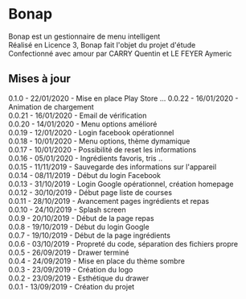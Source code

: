 # Bonap
 Bonap est un gestionnaire de menu intelligent  
 Réalisé en Licence 3, Bonap fait l'objet du projet d'étude  
 Confectionné avec amour par CARRY Quentin et LE FEYER Aymeric  

## Mises à jour
 0.1.0 - 22/01/2020 - Mise en place Play Store
 ...
 0.0.22 - 16/01/2020 - Animation de chargement  
 0.0.21 - 16/01/2020 - Email de vérification  
 0.0.20 - 14/01/2020 - Menu options amélioré  
 0.0.19 - 12/01/2020 - Login facebook opérationnel  
 0.0.18 - 10/01/2020 - Menu options, thème dymamique  
 0.0.17 - 10/01/2020 - Possibilité de reset les informations  
 0.0.16 - 05/01/2020 - Ingrédients favoris, tris ..  
 0.0.15 - 11/11/2019 - Sauvegarde des informations sur l'appareil  
 0.0.14 - 08/11/2019 - Début du login Facebook  
 0.0.13 - 31/10/2019 - Login Google opérationnel, création homepage  
 0.0.12 - 30/10/2019 - Début page liste de courses  
 0.0.11 - 28/10/2019 - Avancement pages ingrédients et repas  
 0.0.10 - 24/10/2019 - Splash screen  
 0.0.9 - 20/10/2019 - Début de la page repas  
 0.0.8 - 19/10/2019 - Début du login Google  
 0.0.7 - 19/10/2019 - Début de la page ingrédients  
 0.0.6 - 03/10/2019 - Propreté du code, séparation des fichiers propre  
 0.0.5 - 26/09/2019 - Drawer terminé  
 0.0.4 - 24/09/2019 - Mise en place du thème sombre  
 0.0.3 - 23/09/2019 - Création du logo  
 0.0.2 - 23/09/2019 - Esthétique du drawer   
 0.0.1 - 13/09/2019 - Création du projet  
  

